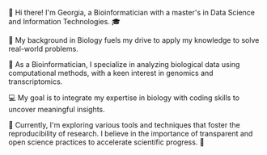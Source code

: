 👋 Hi there! I'm Georgia, a Bioinformatician with a master's in Data Science and Information Technologies. 🎓

🌿 My background in Biology fuels my drive to apply my knowledge to solve real-world problems.

🔬 As a Bioinformatician, I specialize in analyzing biological data using computational methods, with a keen interest in genomics and transcriptomics. 

💻 My goal is to integrate my expertise in biology with coding skills to uncover meaningful insights.

🌱 Currently, I'm exploring various tools and techniques that foster the reproducibility of research. I believe in the importance of transparent and open science practices to accelerate scientific progress. 🚀

